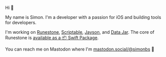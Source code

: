 Hi 👋

My name is Simon. I'm a developer with a passion for iOS and building tools for developers.

I'm working on [Runestone](https://apps.apple.com/us/app/runestone-editor/id1548193893), [Scriptable](https://apps.apple.com/us/app/scriptable/id1405459188), [Jayson](https://apps.apple.com/us/app/jayson/id1447750768), and [Data Jar](https://apps.apple.com/us/app/data-jar/id1453273600). The core of Runestone is [available as a 📦 Swift Package](https://github.com/simonbs/Runestone).

You can reach me on Mastodon where I'm [mastodon.social/@simonbs](https://mastodon.social/@simonbs) 🐘
